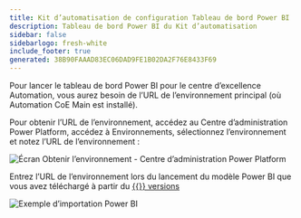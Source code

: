```yaml
---
title: Kit d’automatisation de configuration Tableau de bord Power BI
description: Tableau de bord Power BI du Kit d’automatisation
sidebar: false
sidebarlogo: fresh-white
include_footer: true
generated: 38B90FAAAD83EC06DAD9FE1B02DA2F76E8433F69
---
```


Pour lancer le tableau de bord Power BI pour le centre d’excellence Automation, vous aurez besoin de l’URL de l’environnement principal (où Automation CoE Main est installé).

Pour obtenir l’URL de l’environnement, accédez au Centre d’administration Power Platform, accédez à Environnements, sélectionnez l’environnement et notez l’URL de l’environnement :

![Écran Obtenir l’environnement - Centre d’administration Power Platform](/images/get-environment.png)

Entrez l’URL de l’environnement lors du lancement du modèle Power BI que vous avez téléchargé à partir du [{{<product-name>}} versions](https://github.com/microsoft/powercat-automation-kit/releases)

![Exemple d’importation Power BI](/images/power-bi-import.png)
